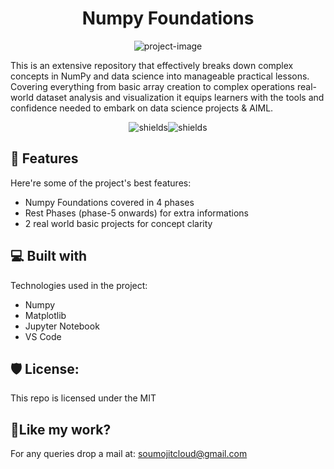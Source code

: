 <h1 align="center" id="title">Numpy Foundations</h1>

<p align="center"><img src="https://socialify.git.ci/soumojit-dev/Numpy-Foundations/image?custom_language=Python&amp;description=1&amp;language=1&amp;name=1&amp;owner=1&amp;pattern=Brick+Wall&amp;theme=Dark" alt="project-image"></p>

<p id="description">This is an extensive repository that effectively breaks down complex concepts in NumPy and data science into manageable practical lessons. Covering everything from basic array creation to complex operations real-world dataset analysis and visualization it equips learners with the tools and confidence needed to embark on data science projects & AIML.</p>

<p align="center"><img src="https://img.shields.io/badge/Numpy-Python-Blue?style=flat-square" alt="shields"><img src="https://img.shields.io/badge/Jupter%20Notebook-orange?style=flat-square" alt="shields"></p>

  
  
<h2>🧐 Features</h2>

Here're some of the project's best features:

*   Numpy Foundations covered in 4 phases
*   Rest Phases (phase-5 onwards) for extra informations 
*   2 real world basic projects for concept clarity

  
  
<h2>💻 Built with</h2>

Technologies used in the project:

*   Numpy
*   Matplotlib
*   Jupyter Notebook
*   VS Code

<h2>🛡️ License:</h2>

This repo is licensed under the MIT

<h2>💖Like my work?</h2>

For any queries drop a mail at: soumojitcloud@gmail.com

